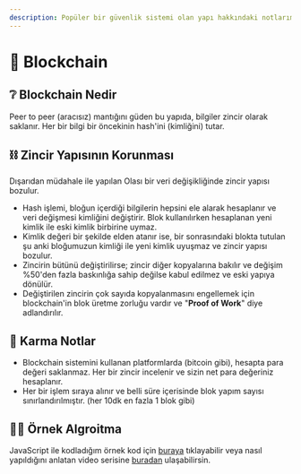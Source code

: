 ```yaml
---
description: Popüler bir güvenlik sistemi olan yapı hakkındaki notlarım
---
```


# 🔐 Blockchain

## ❔ Blockchain Nedir

Peer to peer \(aracısız\) mantığını güden bu yapıda, bilgiler zincir olarak saklanır. Her bir bilgi bir öncekinin hash'ini \(kimliğini\) tutar.

## ⛓ Zincir Yapısının Korunması

Dışarıdan müdahale ile yapılan Olası bir veri değişikliğinde zincir yapısı bozulur.

* Hash işlemi, bloğun içerdiği bilgilerin hepsini ele alarak hesaplanır ve veri değişmesi kimliğini değiştirir. Blok kullanılırken hesaplanan yeni kimlik ile eski kimlik birbirine uymaz.
* Kimlik değeri bir şekilde elden atanır ise, bir sonrasındaki blokta tutulan şu anki bloğumuzun kimliği ile yeni kimlik uyuşmaz ve zincir yapısı bozulur.
* Zincirin bütünü değiştirilirse; zincir diğer kopyalarına bakılır ve değişim %50'den fazla baskınlığa sahip değilse kabul edilmez ve eski yapıya dönülür.
* Değiştirilen zincirin çok sayıda kopyalanmasını engellemek için blockchain'in blok üretme zorluğu vardır ve "**Proof of Work**" diye adlandırılır.

## 🥴 Karma Notlar

* Blockchain sistemini kullanan platformlarda \(bitcoin gibi\), hesapta para değeri saklanmaz. Her bir zincir incelenir ve sizin net para değeriniz hesaplanır.
* Her bir işlem sıraya alınır ve belli süre içerisinde blok yapım sayısı sınırlandırılmıştır. \(her 10dk en fazla 1 blok gibi\)

## 👨‍💻 Örnek Algroitma

JavaScript ile kodladığım örnek kod için [buraya](https://github.com/yedhrab/YBlockchain) tıklayabilir veya nasıl yapıldığını anlatan video serisine [buradan](https://www.youtube.com/watch?v=zVqczFZr124&list=PLzvRQMJ9HDiTqZmbtFisdXFxul5k0F-Q4) ulaşabilirsin.

